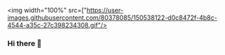 <img width="100%" src=["https://user-images.githubusercontent.com/80378085/150538122-d0c8472f-4b8c-4544-a35c-27c398234308.gif"/>



### Hi there 👋

<!--
**doongdoongpanda/doongdoongpanda** is a ✨ _special_ ✨ repository because its `README.md` (this file) appears on your GitHub profile.

Here are some ideas to get you started:

- 🔭 I’m currently working on ...
- 🌱 I’m currently learning ...
- 👯 I’m looking to collaborate on ...
- 🤔 I’m looking for help with ...
- 💬 Ask me about ...
- 📫 How to reach me: ...
- 😄 Pronouns: ...
- ⚡ Fun fact: ...
-->
